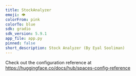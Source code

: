 ```yaml
---
title: StockAnalyzer
emoji: 👁
colorFrom: pink
colorTo: blue
sdk: gradio
sdk_version: 5.9.1
app_file: app.py
pinned: false
short_description: Stock Analyzer (By Eyal Sooliman)
---
```


Check out the configuration reference at https://huggingface.co/docs/hub/spaces-config-reference
